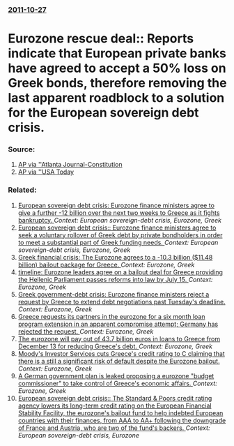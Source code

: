 ### [2011-10-27](/news/2011/10/27/index.md)

# Eurozone rescue deal:: Reports indicate that European private banks have agreed to accept a 50% loss on Greek bonds, therefore removing the last apparent roadblock to a solution for the European sovereign debt crisis. 




### Source:

1. [AP via ''Atlanta Journal-Constitution](http://www.ajc.com/business/eu-official-banks-agree-1210215.html)
2. [AP via ''USA Today](http://www.usatoday.com/money/world/story/2011-10-26/eurozone/50945554/1)

### Related:

1. [European sovereign debt crisis: Eurozone finance ministers agree to give a further -12 billion over the next two weeks to Greece as it fights bankruptcy. ](/news/2011/07/2/european-sovereign-debt-crisis-eurozone-finance-ministers-agree-to-give-a-further-12-billion-over-the-next-two-weeks-to-greece-as-it-fig.md) _Context: European sovereign-debt crisis, Eurozone, Greek_
2. [European sovereign debt crisis:: Eurozone finance ministers agree to seek a voluntary rollover of Greek debt by private bondholders in order to meet a substantial part of Greek funding needs. ](/news/2011/06/20/european-sovereign-debt-crisis-eurozone-finance-ministers-agree-to-seek-a-voluntary-rollover-of-greek-debt-by-private-bondholders-in-order.md) _Context: European sovereign-debt crisis, Eurozone, Greek_
3. [Greek financial crisis: The Eurozone agrees to a -10.3 billion ($11.48 billion) bailout package for Greece. ](/news/2016/05/25/greek-financial-crisis-the-eurozone-agrees-to-a-10-3-billion-11-48-billion-bailout-package-for-greece.md) _Context: Eurozone, Greek_
4. [timeline: Eurozone leaders agree on a bailout deal for Greece providing the Hellenic Parliament passes reforms into law by July 15. ](/news/2015/07/13/timeline-eurozone-leaders-agree-on-a-bailout-deal-for-greece-providing-the-hellenic-parliament-passes-reforms-into-law-by-july-15.md) _Context: Eurozone, Greek_
5. [Greek government-debt crisis: Eurozone finance ministers reject a request by Greece to extend debt negotiations past Tuesday's deadline. ](/news/2015/06/27/greek-government-debt-crisis-eurozone-finance-ministers-reject-a-request-by-greece-to-extend-debt-negotiations-past-tuesday-s-deadline.md) _Context: Eurozone, Greek_
6. [Greece requests its partners in the eurozone for a six month loan program extension in an apparent compromise attempt; Germany has rejected the request. ](/news/2015/02/19/greece-requests-its-partners-in-the-eurozone-for-a-six-month-loan-program-extension-in-an-apparent-compromise-attempt-germany-has-rejected.md) _Context: Eurozone, Greek_
7. [The eurozone will pay out of 43.7 billion euros in loans to Greece from December 13 for reducing Greece's debt. ](/news/2012/11/27/the-eurozone-will-pay-out-of-43-7-billion-euros-in-loans-to-greece-from-december-13-for-reducing-greece-s-debt.md) _Context: Eurozone, Greek_
8. [Moody's Investor Services cuts Greece's credit rating to C claiming that there is a still a significant risk of default despite the Eurozone bailout. ](/news/2012/03/2/moody-s-investor-services-cuts-greece-s-credit-rating-to-c-claiming-that-there-is-a-still-a-significant-risk-of-default-despite-the-eurozone.md) _Context: Eurozone, Greek_
9. [A German government plan is leaked proposing a eurozone "budget commissioner" to take control of Greece's economic affairs. ](/news/2012/01/28/a-german-government-plan-is-leaked-proposing-a-eurozone-budget-commissioner-to-take-control-of-greece-s-economic-affairs.md) _Context: Eurozone, Greek_
10. [European sovereign debt crisis:: The Standard & Poors credit rating agency lowers its long-term credit rating on the European Financial Stability Facility, the eurozone's bailout fund to help indebted European countries with their finances, from AAA to AA+ following the downgrade of France and Austria, who are two of the fund's backers. ](/news/2012/01/16/european-sovereign-debt-crisis-the-standard-poors-credit-rating-agency-lowers-its-long-term-credit-rating-on-the-european-financial-stab.md) _Context: European sovereign-debt crisis, Eurozone_
